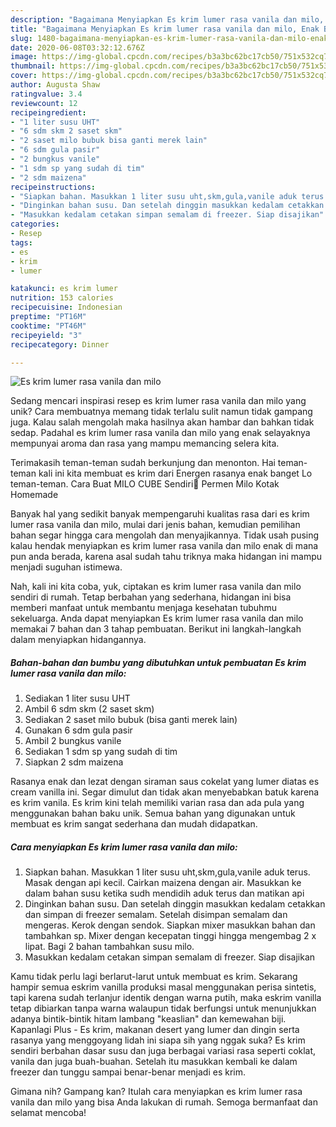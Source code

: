 ```yaml
---
description: "Bagaimana Menyiapkan Es krim lumer rasa vanila dan milo, Enak Banget"
title: "Bagaimana Menyiapkan Es krim lumer rasa vanila dan milo, Enak Banget"
slug: 1480-bagaimana-menyiapkan-es-krim-lumer-rasa-vanila-dan-milo-enak-banget
date: 2020-06-08T03:32:12.676Z
image: https://img-global.cpcdn.com/recipes/b3a3bc62bc17cb50/751x532cq70/es-krim-lumer-rasa-vanila-dan-milo-foto-resep-utama.jpg
thumbnail: https://img-global.cpcdn.com/recipes/b3a3bc62bc17cb50/751x532cq70/es-krim-lumer-rasa-vanila-dan-milo-foto-resep-utama.jpg
cover: https://img-global.cpcdn.com/recipes/b3a3bc62bc17cb50/751x532cq70/es-krim-lumer-rasa-vanila-dan-milo-foto-resep-utama.jpg
author: Augusta Shaw
ratingvalue: 3.4
reviewcount: 12
recipeingredient:
- "1 liter susu UHT"
- "6 sdm skm 2 saset skm"
- "2 saset milo bubuk bisa ganti merek lain"
- "6 sdm gula pasir"
- "2 bungkus vanile"
- "1 sdm sp yang sudah di tim"
- "2 sdm maizena"
recipeinstructions:
- "Siapkan bahan. Masukkan 1 liter susu uht,skm,gula,vanile aduk terus. Masak dengan api kecil. Cairkan maizena dengan air. Masukkan ke dalam bahan susu ketika sudh mendidih aduk terus dan matikan api"
- "Dinginkan bahan susu. Dan setelah dinggin masukkan kedalam cetakkan dan simpan di freezer semalam. Setelah disimpan semalam dan mengeras. Kerok dengan sendok. Siapkan mixer masukkan bahan dan tambahkan sp. Mixer dengan kecepatan tinggi hingga mengembag 2 x lipat. Bagi 2 bahan tambahkan susu milo."
- "Masukkan kedalam cetakan simpan semalam di freezer. Siap disajikan"
categories:
- Resep
tags:
- es
- krim
- lumer

katakunci: es krim lumer 
nutrition: 153 calories
recipecuisine: Indonesian
preptime: "PT16M"
cooktime: "PT46M"
recipeyield: "3"
recipecategory: Dinner

---
```



![Es krim lumer rasa vanila dan milo](https://img-global.cpcdn.com/recipes/b3a3bc62bc17cb50/751x532cq70/es-krim-lumer-rasa-vanila-dan-milo-foto-resep-utama.jpg)

Sedang mencari inspirasi resep es krim lumer rasa vanila dan milo yang unik? Cara membuatnya memang tidak terlalu sulit namun tidak gampang juga. Kalau salah mengolah maka hasilnya akan hambar dan bahkan tidak sedap. Padahal es krim lumer rasa vanila dan milo yang enak selayaknya mempunyai aroma dan rasa yang mampu memancing selera kita.

Terimakasih teman-teman sudah berkunjung dan menonton. Hai teman-teman kali ini kita membuat es krim dari Energen rasanya enak banget Lo teman-teman. Cara Buat MILO CUBE Sendiri🍬 Permen Milo Kotak Homemade

Banyak hal yang sedikit banyak mempengaruhi kualitas rasa dari es krim lumer rasa vanila dan milo, mulai dari jenis bahan, kemudian pemilihan bahan segar hingga cara mengolah dan menyajikannya. Tidak usah pusing kalau hendak menyiapkan es krim lumer rasa vanila dan milo enak di mana pun anda berada, karena asal sudah tahu triknya maka hidangan ini mampu menjadi suguhan istimewa.


Nah, kali ini kita coba, yuk, ciptakan es krim lumer rasa vanila dan milo sendiri di rumah. Tetap berbahan yang sederhana, hidangan ini bisa memberi manfaat untuk membantu menjaga kesehatan tubuhmu sekeluarga. Anda dapat menyiapkan Es krim lumer rasa vanila dan milo memakai 7 bahan dan 3 tahap pembuatan. Berikut ini langkah-langkah dalam menyiapkan hidangannya.

<!--inarticleads1-->

##### Bahan-bahan dan bumbu yang dibutuhkan untuk pembuatan Es krim lumer rasa vanila dan milo:

1. Sediakan 1 liter susu UHT
1. Ambil 6 sdm skm (2 saset skm)
1. Sediakan 2 saset milo bubuk (bisa ganti merek lain)
1. Gunakan 6 sdm gula pasir
1. Ambil 2 bungkus vanile
1. Sediakan 1 sdm sp yang sudah di tim
1. Siapkan 2 sdm maizena


Rasanya enak dan lezat dengan siraman saus cokelat yang lumer diatas es cream vanilla ini. Segar dimulut dan tidak akan menyebabkan batuk karena es krim vanila. Es krim kini telah memiliki varian rasa dan ada pula yang menggunakan bahan baku unik. Semua bahan yang digunakan untuk membuat es krim sangat sederhana dan mudah didapatkan. 

<!--inarticleads2-->

##### Cara menyiapkan Es krim lumer rasa vanila dan milo:

1. Siapkan bahan. Masukkan 1 liter susu uht,skm,gula,vanile aduk terus. Masak dengan api kecil. Cairkan maizena dengan air. Masukkan ke dalam bahan susu ketika sudh mendidih aduk terus dan matikan api
1. Dinginkan bahan susu. Dan setelah dinggin masukkan kedalam cetakkan dan simpan di freezer semalam. Setelah disimpan semalam dan mengeras. Kerok dengan sendok. Siapkan mixer masukkan bahan dan tambahkan sp. Mixer dengan kecepatan tinggi hingga mengembag 2 x lipat. Bagi 2 bahan tambahkan susu milo.
1. Masukkan kedalam cetakan simpan semalam di freezer. Siap disajikan


Kamu tidak perlu lagi berlarut-larut untuk membuat es krim. Sekarang hampir semua eskrim vanilla produksi masal menggunakan perisa sintetis, tapi karena sudah terlanjur identik dengan warna putih, maka eskrim vanilla tetap dibiarkan tanpa warna walaupun tidak berfungsi untuk menunjukkan adanya bintik-bintik hitam lambang &#34;keaslian&#34; dan kemewahan biji. Kapanlagi Plus - Es krim, makanan desert yang lumer dan dingin serta rasanya yang menggoyang lidah ini siapa sih yang nggak suka? Es krim sendiri berbahan dasar susu dan juga berbagai variasi rasa seperti coklat, vanila dan juga buah-buahan. Setelah itu masukkan kembali ke dalam freezer dan tunggu sampai benar-benar menjadi es krim. 

Gimana nih? Gampang kan? Itulah cara menyiapkan es krim lumer rasa vanila dan milo yang bisa Anda lakukan di rumah. Semoga bermanfaat dan selamat mencoba!

